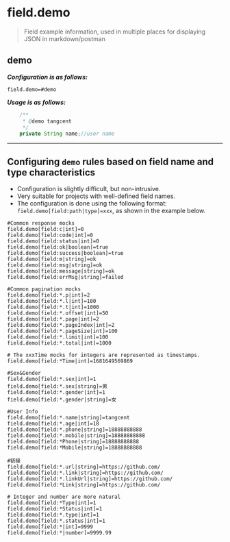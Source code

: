 # field.demo

> Field example information, used in multiple places for displaying JSON in markdown/postman

## demo

***Configuration is as follows:***

```properties
field.demo=#demo
```

***Usage is as follows:*** 

```java
    /**
     * @demo tangcent
     */
    private String name;//user name
```


---

## Configuring `demo` rules based on field name and type characteristics

- Configuration is slightly difficult, but non-intrusive.
- Very suitable for projects with well-defined field names.
- The configuration is done using the following format: `field.demo[field:path|type]=xxx`, as shown in the example below.

```properties
#Common response mocks
field.demo[field:c|int]=0
field.demo[field:code|int]=0
field.demo[field:status|int]=0
field.demo[field:ok|boolean]=true
field.demo[field:success|boolean]=true
field.demo[field:m|string]=ok
field.demo[field:msg|string]=ok
field.demo[field:message|string]=ok
field.demo[field:errMsg|string]=failed

#Common pagination mocks
field.demo[field:*.p|int]=2
field.demo[field:*.l|int]=100
field.demo[field:*.t|int]=1000
field.demo[field:*.offset|int]=50
field.demo[field:*.page|int]=2
field.demo[field:*.pageIndex|int]=2
field.demo[field:*.pageSize|int]=100
field.demo[field:*.limit|int]=100
field.demo[field:*.total|int]=1000

# The xxxTime mocks for integers are represented as timestamps.
field.demo[field:*Time|int]=1681649569869

#Sex&Gender
field.demo[field:*.sex|int]=1
field.demo[field:*.sex|string]=男
field.demo[field:*.gender|int]=1
field.demo[field:*.gender|string]=女

#User Info
field.demo[field:*.name|string]=tangcent
field.demo[field:*.age|int]=18
field.demo[field:*.phone|string]=18888888888
field.demo[field:*.mobile|string]=18888888888
field.demo[field:*Phone|string]=18888888888
field.demo[field:*Mobile|string]=18888888888

#链接
field.demo[field:*.url|string]=https://github.com/
field.demo[field:*.link|string]=https://github.com/
field.demo[field:*.linkUrl|string]=https://github.com/
field.demo[field:*Link|string]=https://github.com/

# Integer and number are more natural
field.demo[field:*Type|int]=1
field.demo[field:*Status|int]=1
field.demo[field:*.type|int]=1
field.demo[field:*.status|int]=1
field.demo[field:*|int]=9999
field.demo[field:*|number]=9999.99
```



